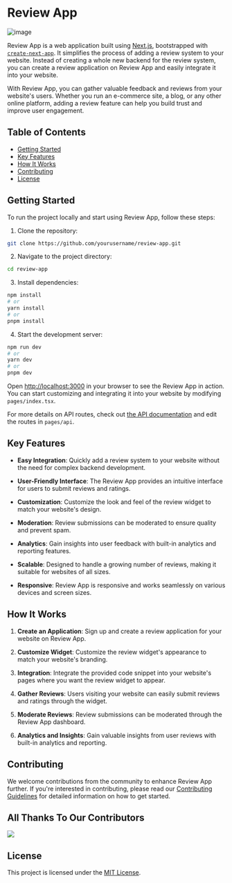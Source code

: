 # Review App

![image](https://github.com/priyankeshh/review-app/assets/102135464/ce5d8d2b-c130-4a31-b6c1-200d6a6d862e)


Review App is a web application built using [Next.js](https://nextjs.org/), bootstrapped with [`create-next-app`](https://github.com/vercel/next.js/tree/canary/packages/create-next-app). It simplifies the process of adding a review system to your website. Instead of creating a whole new backend for the review system, you can create a review application on Review App and easily integrate it into your website.

With Review App, you can gather valuable feedback and reviews from your website's users. Whether you run an e-commerce site, a blog, or any other online platform, adding a review feature can help you build trust and improve user engagement.

## Table of Contents
- [Getting Started](#getting-started)
- [Key Features](#key-features)
- [How It Works](#how-it-works)
- [Contributing](#contributing)
- [License](#license)

## Getting Started

To run the project locally and start using Review App, follow these steps:

1. Clone the repository:

```bash
git clone https://github.com/yourusername/review-app.git
```

2. Navigate to the project directory:

```bash
cd review-app
```

3. Install dependencies:

```bash
npm install
# or
yarn install
# or
pnpm install
```

4. Start the development server:

```bash
npm run dev
# or
yarn dev
# or
pnpm dev
```

Open [http://localhost:3000](http://localhost:3000) in your browser to see the Review App in action. You can start customizing and integrating it into your website by modifying `pages/index.tsx`.

For more details on API routes, check out [the API documentation](https://nextjs.org/docs/api-routes/introduction) and edit the routes in `pages/api`.

## Key Features

- **Easy Integration**: Quickly add a review system to your website without the need for complex backend development.

- **User-Friendly Interface**: The Review App provides an intuitive interface for users to submit reviews and ratings.

- **Customization**: Customize the look and feel of the review widget to match your website's design.

- **Moderation**: Review submissions can be moderated to ensure quality and prevent spam.

- **Analytics**: Gain insights into user feedback with built-in analytics and reporting features.

- **Scalable**: Designed to handle a growing number of reviews, making it suitable for websites of all sizes.

- **Responsive**: Review App is responsive and works seamlessly on various devices and screen sizes.

## How It Works

1. **Create an Application**: Sign up and create a review application for your website on Review App.

2. **Customize Widget**: Customize the review widget's appearance to match your website's branding.

3. **Integration**: Integrate the provided code snippet into your website's pages where you want the review widget to appear.

4. **Gather Reviews**: Users visiting your website can easily submit reviews and ratings through the widget.

5. **Moderate Reviews**: Review submissions can be moderated through the Review App dashboard.

6. **Analytics and Insights**: Gain valuable insights from user reviews with built-in analytics and reporting.

## Contributing

We welcome contributions from the community to enhance Review App further. If you're interested in contributing, please read our [Contributing Guidelines](CONTRIBUTING.md) for detailed information on how to get started.

## All Thanks To Our Contributors

<a href="https://github.com/piyushgarg-dev/review-app/graphs/contributors">
  <img src="https://contrib.rocks/image?repo=piyushgarg-dev/review-app" />
</a>

## License

This project is licensed under the [MIT License](LICENSE).
